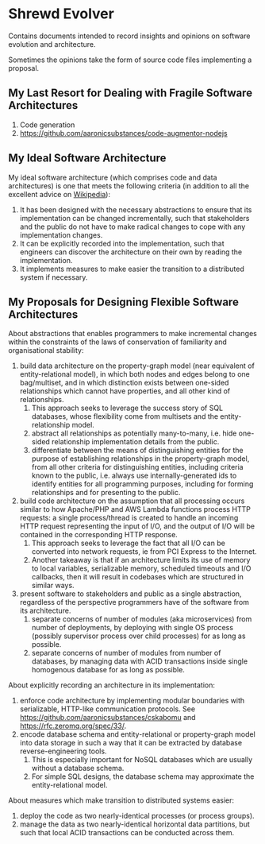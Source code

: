 # Shrewd Evolver

Contains documents intended to record insights and opinions on software evolution and architecture.

Sometimes the opinions take the form of source code files implementing a proposal.


## My Last Resort for Dealing with Fragile Software Architectures

  1. Code generation
  2. https://github.com/aaronicsubstances/code-augmentor-nodejs


## My Ideal Software Architecture

My ideal software architecture (which comprises code and data architectures)  is one that meets the following criteria (in addition to all the excellent advice on [Wikipedia](https://en.wikipedia.org/wiki/Software_architecture)):

  1. It has been designed with the necessary abstractions to ensure that its implementation can be changed incrementally, such that stakeholders and the public do not have to make radical changes to cope with any implementation changes.
  2. It can be explicitly recorded into the implementation, such that engineers can discover the architecture on their own by reading the implementation.
  3. It implements measures to make easier the transition to a distributed system if necessary.


## My Proposals for Designing Flexible Software Architectures

About abstractions that enables programmers to make incremental changes within the constraints of the laws of conservation of familiarity and organisational stability:
  1. build data architecture on the property-graph model (near equivalent of entity-relational model), in which both nodes and edges belong to one bag/multiset, and in which distinction exists between one-sided relationships which cannot have properties, and all other kind of relationships.
     1. This approach seeks to leverage the success story of SQL databases, whose flexibility come from multisets and the entity-relationship model.
     1. abstract all relationships as potentially many-to-many, i.e. hide one-sided relationship implementation details from the public.
     2. differentiate between the means of distinguishing entities for the purpose of establishing relationships in the property-graph model, from all other criteria for distinguishing entities, including criteria known to the public, i.e. always  use internally-generated ids to identify entities for all programming purposes, including for forming relationships and for presenting to the public.
  2. build code architecture on the assumption that all processing occurs similar to how Apache/PHP and AWS Lambda functions process HTTP requests: a single process/thread is created to handle an incoming HTTP request representing the input of I/O, and the output of I/O will be contained in the corresponding HTTP response.
     1. This approach seeks to leverage the fact that all I/O can be converted into network requests, ie from PCI Express to the Internet.
     3. Another takeaway is that if an architecture limits its use of memory to local variables, serializable memory, scheduled timeouts and I/O callbacks, then it will result in codebases which are structured in similar ways.
  3. present software to stakeholders and public as a single abstraction, regardless of the perspective programmers have of the software from its architecture.
     1. separate concerns of number of modules (aka microservices) from number of deployments, by deploying with single OS process (possibly supervisor process over child processes) for as long as possible.
     3. separate concerns of number of modules from number of databases, by managing data with ACID transactions inside single homogenous database for as long as possible.

About explicitly recording an architecture in its implementation:
  1. enforce code architecture by implementing modular boundaries with serializable, HTTP-like communication protocols. See https://github.com/aaronicsubstances/cskabomu and https://rfc.zeromq.org/spec/33/.
  4. encode database schema and entity-relational or property-graph model into data storage in such a way that it can be extracted by database reverse-engineering tools.
     1. This is especially important for NoSQL databases which are usually without a database schema.
     2. For simple SQL designs, the database schema may approximate the entity-relational model.

About measures which make transition to distributed systems easier:
  1. deploy the code as two nearly-identical processes (or process groups).
  1. manage the data as two nearly-identical horizontal data partitions, but such that local ACID transactions can be conducted across them.
